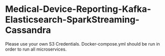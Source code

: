 # Medical-Device-Reporting-Kafka-Elasticsearch-SparkStreaming-Cassandra

Please use your own S3 Credentials. Docker-compose.yml should be run in order to run all microservices.
